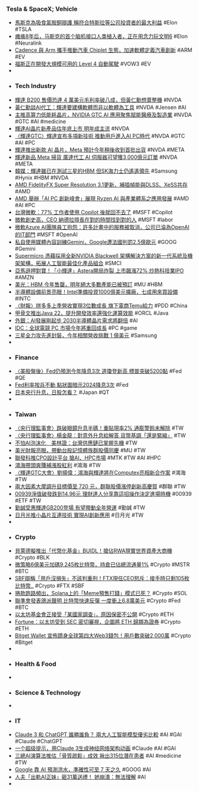 ### Tesla & SpaceX; Vehicle
- [馬斯克為吸食氯胺酮辯護 稱符合特斯拉等公司投資者的最大利益](https://www.msn.com/zh-tw/money/topstories/馬斯克為吸食氯胺酮辯護-稱符合特斯拉等公司投資者的最大利益/ar-BB1k6wIn) #Elon #TSLA
- [瘫痪8年后，马斯克的首个脑机接口人类植入者，正在用念力玩文明6](https://www.jiqizhixin.com/articles/2024-03-21-6) #Elon #Neuralink
- [Cadence 與 Arm 攜手推動汽車 Chiplet 生態，加速軟體定義汽車創新](https://technews.tw/2024/03/21/cadence-and-arm-announce-joint-efforts-to-promote-automotive-chiplet-ecosystem/) #ARM #EV
- [福斯正在開發大規模可用的 Level 4 自動駕駛](https://technews.tw/2024/03/21/volkswagen-developing-level4-autonomous-driving/) #VOW3 #EV
-
- ### Tech Industry
- [輝達 B200 售價恐達 4 萬美元毛利率破八成，但黃仁勳想賣整機](https://finance.technews.tw/2024/03/20/huida-b200-may-cost-up-to-us30000-to-us40000/) #NVDA
- [黃仁勳談AI代工：輝達要建構軟體而非以軟體為工具](https://news.pchome.com.tw/science/cna/20240320/index-17108946223281918005.html) #NVDA #Jensen #AI
- [主推高算力低能耗晶片，NVIDIA GTC AI 應用聚焦賦能醫療及製造業](https://technews.tw/2024/03/21/nvidia-gtc-ai-application/) #NVDA #GTC #AI #medicine
- [輝達AI晶片新產品估年底上市 明年成主流](https://news.cnyes.com/news/id/5499128) #NVDA
- [〈輝達GTC〉輝達宣布多項新技術 推動用戶進入AI PC時代](https://news.cnyes.com/news/id/5499144) #NVDA #GTC #AI #PC
- [輝達推出新款 AI 晶片，Meta 預計今年稍後收到首批出貨](https://technews.tw/2024/03/21/nvidia-b200-meta/) #NVDA #META
- [輝達新品 Meta 掃貨 廣達代工 AI 伺服器可望獲3,000億元訂單](https://money.udn.com/money/story/5612/7845203) #NVDA #META
- [韓媒：輝達雖已在測試三星的HBM 但SK海力士仍遙遙領先](https://news.cnyes.com/news/id/5499007) #Samsung #Hynix #HBM #NVDA
- [AMD FidelityFX Super Resolution 3.1更新，補插幀能與DLSS、XeSS共存](https://www.4gamers.com.tw/news/detail/63480/amd-fsr-3-update) #AMD
- [AMD 舉辦「AI PC 創新峰會」展現 Ryzen AI 與產業體系之應用發展](https://news.xfastest.com/amd/138368/amd-ai-pc-ryzen/) #AMD #AI #PC
- [台灣微軟：77% 工作者使用 Copilot 後就回不去了](https://www.inside.com.tw/article/34539-microsoft-envision-ai) #MSFT #Copilot
- [微軟創史高，CEO 納德拉擅長在對的時間找到對的人](https://technews.tw/2024/03/21/microsoft-ai-inflection/) #MSFT #labor
- [微軟Azure AI團隊員工抱怨：許多計畫中的服務被取消，公司已淪為OpenAI的IT部門](https://www.techbang.com/posts/113824-employees-of-microsofts-azure-aiai-team-have-complained-that) #MSFT #OpenAI
- [私自使用媒體內容訓練Gemini，Google遭法國判罰2.5億歐元](https://www.ithome.com.tw/news/161887) #GOOG #Gemini
- [Supermicro 憑藉採用全新NVIDIA Blackwell 架構解決方案的新一代系統及機架架構，拓展人工智能最佳化產品組合](https://n.yam.com/Article/20240321801864) #SMCI
- [亞馬遜押對寶！「小輝達」Astera開局炸裂 上市飆漲72% 炒熱科技業IPO](https://news.cnyes.com/news/id/5498301) #AMZN
- [美光：HBM 今年售罄，明年絕大多數產能已被預訂](https://technews.tw/2024/03/21/micron-hbm-sold-out/) #MU #HBM
- [半導體設備前景亮眼！Intel準備投資1000億美元擴廠，七成用來買設備](https://uanalyze.com.tw/articles/624984892) #INTC
- [〈財報〉拼多多上季營收實現3位數成長 旗下電商Temu給力](https://news.cnyes.com/news/id/5497995) #PDD #China
- [甲骨文推出Java 22，提升開發效率還強化運算效能](https://www.ithome.com.tw/news/161890) #ORCL #Java
- [外銀：AI發展剛起步 2030半導體晶片需求將翻倍](https://www.ctee.com.tw/news/20240321701865-430501) #AI
- [IDC：全球電競 PC 市場今年將重回成長](https://technews.tw/2024/03/21/global-esports-pc-market/) #PC #game
- [三星全力攻先進封裝，今年相關營收挑戰 1 億美元](https://finance.technews.tw/2024/03/21/samsung-advanced-packaging/) #Samsung
-
- ### Finance
- [〈美股盤後〉Fed仍預測今年降息3次 道瓊登新高 標普突破5200點](https://news.cnyes.com/news/id/5497565) #Fed #QE
- [Fed利率按兵不動 點狀圖暗示2024降息3次](https://news.cnyes.com/news/id/5497560) #Fed
- [日本央行升息，日股怎看？](https://news.cnyes.com/news/id/5498619) #Japan #QT
-
- ### Taiwan
- [〈央行理監事會〉跌破眼鏡升息半碼！重貼現率2% 通膨警鈴未解除](https://news.cnyes.com/news/id/5499194) #TW
- [〈央行理監事會〉楊金龍：對意外升息給解答 貨幣基調「還是緊縮」](https://news.cnyes.com/news/id/5499366) #TW
- [不怕AI泡沫化　美林證：台灣供應鏈已掌握先機](https://finance.ettoday.net/news/2703691) #TW
- [美光財報亮眼，帶動台股記憶體族群股價同慶](https://finance.technews.tw/2024/03/21/microns-financial-report-drives-taiwans-memory-stock-prices-to-celebrate/) #MU #TW
- [聯發科推CPO設計平台 搶AI、HPC市場](https://news.cnyes.com/news/id/5497937) #MTK #TW #AI #HPC
- [鴻海帶頭爽賺補漲股紅利](https://news.cnyes.com/news/id/5499048) #鴻海 #TW
- [〈輝達GTC大會〉劉揚偉：鴻海與輝達將在Computex亮相新合作案](https://news.cnyes.com/news/id/5499243) #鴻海 #TW
- [兩大因素大摩調升目標價至 720 元，群聯股價漲停創新高慶賀](https://finance.technews.tw/2024/03/21/phisons-share-price-hit-record-high-to-celebrate/) #群聯 #TW
- [00939淨值破發跌到14.96元 理財達人分享靠這招操作決定進場時機](https://www.wealth.com.tw/articles/8f6cee9d-069b-4b10-af38-062b1c00d49b) #00939 #ETF #TW
- [勤誠受惠輝達GB200登場 有望帶動全年營運](https://news.cnyes.com/news/id/5499385) #勤誠 #TW
- [日月光推小晶片互連技術 實現AI創新應用](https://news.cnyes.com/news/id/5498761) #日月光 #TW
-
- ### Crypto
- [貝萊德擬推出「代幣化基金」BUIDL！搶佔RWA現實世界資產大商機](https://www.blocktempo.com/blackrock-partners-with-securitize-to-launch-tokenization-fund/) #Crypto #BLK
- [微策略6億美元加碼9,245枚比特幣，持倉已佔總流通量1%](https://abmedia.io/microstrategy-has-acquired-an-additional-9245-btc) #Crypto #MSTR #BTC
- [SBF辯稱「用戶沒損失」不該判重刑！FTX現任CEO怒斥：接手時只剩105枚比特幣..](https://www.blocktempo.com/ftx-ceo-denies-no-losses-in-exchange-collapse/) #Crypto #FTX #SBF
- [捲款跑路頻出，Solana上的「Meme預售打錢」模式已死？](https://www.blocktempo.com/how-long-can-solanas-meme-craze-last/) #Crypto #SOL
- [聯準會發表鴿派聲明 比特幣快速反彈 一度衝上6.8萬美元](https://news.cnyes.com/news/id/5499043) #Crypto #Fed #BTC
- [以太坊基金會正接受「某國家調查」，原因保密不公開](https://www.blocktempo.com/the-ethereum-foundation-is-undergoing-an-investigation-by-a-certain-country-with-the-reasons-being-confidential-and-not-disclosed/) #Crypto #ETH
- [Fortune：以太坊受到 SEC 密切審視，企圖將 ETH 歸類為證券](https://abmedia.io/fortune-probing-ethereum) #Crypto #ETH
- [Bitget Wallet 宣佈躋身全球第四大Web3錢包！用戶數突破2,000萬](https://www.blocktempo.com/bitget-wallet-reached-20-million-users-becoming-the-4th-largest-web3-wallet-in-the-world/) #Crypto #Bitget
-
- ### Health & Food
-
- ### Science & Technology
-
- ### IT
- [Claude 3 和 ChatGPT 誰勝誰負？ 兩大人工智能模型優劣比較](https://unwire.hk/2024/03/19/amazon-bedrock-anthropic-ai-claude-3-2/genai-and-cloud/) #AI #GAI #Claude #ChatGPT
- [一个超级提示，用Claude 3生成神经网络架构动画](https://www.jiqizhixin.com/articles/2024-03-20-7) #Claude #AI #GAI
- [三總AI演算法推估「骨質疏鬆」成效 揪出315位潛在患者](https://udn.com/news/story/7266/7847330) #AI #medicine #TW
- [Google 靠 AI 預測洪水，準確性可至 7 天之久](https://tw.news.yahoo.com/google-used-ai-to-accurately-predict-floods-up-to-7-days-in-advance-094312876.html) #GOOG #AI
- [人夫「出軌AI正妹」砸31萬送禮！ 她崩潰：無法理解](https://news.ltn.com.tw/news/novelty/breakingnews/4614406) #AI
-